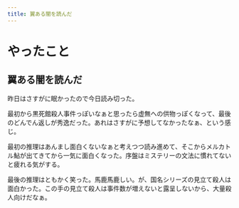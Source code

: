 ```yaml
---
title: 翼ある闇を読んだ
---
```


# やったこと

## 翼ある闇を読んだ

昨日はさすがに眠かったので今日読み切った。

最初から黒死館殺人事件っぽいなぁと思ったら虚無への供物っぽくなって、最後のどんでん返しが秀逸だった。あれはさすがに予想してなかったなぁ、という感じ。

最初の推理はあんまし面白くないなぁと考えつつ読み進めて、そこからメルカトル鮎が出てきてから一気に面白くなった。序盤はミステリーの文法に慣れてないと疲れる気がする。

最後の推理はともかく笑った。馬鹿馬鹿しい。が、国名シリーズの見立て殺人は面白かった。この手の見立て殺人は事件数が増えないと露呈しないから、大量殺人向けだなぁ。
